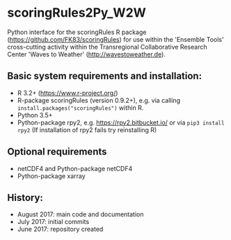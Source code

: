 # scoringRules2Py_W2W

Python interface for the scoringRules R package (https://github.com/FK83/scoringRules) for use within the 'Ensemble Tools' cross-cutting activity within the Transregional Collaborative Research Center 'Waves to Weather' (http://wavestoweather.de).

## Basic system requirements and installation: 
 * R 3.2+ (https://www.r-project.org/)
 * R-package scoringRules (version 0.9.2+), e.g. via calling `install.packages("scoringRules")` within R. 
 * Python 3.5+
 * Python-package rpy2, e.g. https://rpy2.bitbucket.io/ or via `pip3 install rpy2` (If installation of rpy2 fails try reinstalling R)

## Optional requirements
 * netCDF4 and Python-package netCDF4
 * Python-package xarray

## History:
 * August 2017: main code and documentation
 * July 2017: initial commits
 * June 2017: repository created